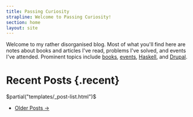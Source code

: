 ```yaml
---
title: Passing Curiosity
strapline: Welcome to Passing Curiosity!
section: home
layout: site
---
```


Welcome to my rather disorganised blog. Most of what you'll find here are notes
about books and articles I've read, problems I've solved, and events I've
attended. Prominent topics include [books][], [events][], [Haskell][], and
[Drupal][].

[Drupal]: /tags/drupal/
[Haskell]: /tags/haskell/
[books]: /tags/books/
[events]: /tags/event/

# Recent Posts {.recent}

$partial("templates/_post-list.html")$

<!-- Pager -->
<ul class="pager">
<li class="next"><a href="/archives/#item-4">Older Posts &rarr;</a></li>
</ul>
